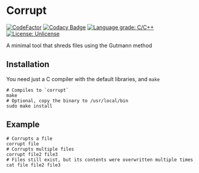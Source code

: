 # Corrupt
[![CodeFactor](https://www.codefactor.io/repository/github/naranbataar/corrupt/badge)](https://www.codefactor.io/repository/github/naranbataar/corrupt)
[![Codacy Badge](https://api.codacy.com/project/badge/Grade/ad53702dd28e4322b93f346311d976e7)](https://www.codacy.com/manual/Naranbataar/Corrupt?utm_source=github.com&amp;utm_medium=referral&amp;utm_content=Naranbataar/Corrupt&amp;utm_campaign=Badge_Grade)
[![Language grade: C/C++](https://img.shields.io/lgtm/grade/cpp/g/Naranbataar/Corrupt.svg?logo=lgtm&logoWidth=18)](https://lgtm.com/projects/g/Naranbataar/Corrupt/context:cpp)
[![License: Unlicense](https://img.shields.io/badge/license-Unlicense-blue.svg)](http://unlicense.org/)

A minimal tool that shreds files using the Gutmann method  

## Installation
You need just a C compiler with the default libraries, and `make`
```shell
# Compiles to `corrupt`
make
# Optional, copy the binary to /usr/local/bin
sudo make install
```

## Example
```shell
# Corrupts a file
corrupt file
# Corrupts multiple files
corrupt file2 file3
# Files still exist, but its contents were overwritten multiple times 
cat file file2 file3 
```

